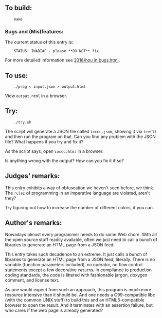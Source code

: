 ## To build:

``` <!---sh-->
    make
```


### Bugs and (Mis)features:

The current status of this entry is:

```
    STATUS: INABIAF - please **DO NOT** fix
```

For more detailed information see [2018/hou in bugs.html](../../bugs.html#2018_hou).


## To use:

``` <!---sh-->
    ./prog < input.json > output.html
```

View `output.html` in a browser.


## Try:

``` <!---sh-->
    ./try.sh
```

The script will generate a JSON file called `ioccc.json`, showing it via
`tee(1)` and then run the program on that. Can you find any problem with the
JSON file? What happens if you try and fix it?

As the script says, open `ioccc.html` in a browser.

Is anything wrong with the output? How can you fix it if so?


## Judges' remarks:

This entry exhibits a way of obfuscation we haven't seen before, we think.
The `rulez` of programming in an imperative language are violated, aren't they?

Try figuring out how to increase the number of different colors, if you can.


## Author's remarks:

Nowadays almost every programmer needs to do some Web chore. With all the open
source stuff readily available, often we just need to call a bunch of libraries
to generate an HTML page from a JSON feed.

This entry takes such decadence to an extreme. It just calls a bunch of
libraries to generate an HTML page from a JSON feed, literally. There is no
variable (function parameters included), no operator, no flow control statements
except a few decorative `return`s. In compliance to production coding standards,
the code is littered with fashionable jargon, doxygen comment, and license text.

As one would expect from such an approach, this program is much more resource
intensive than it should be. And one needs a C99-compatible libc (with the
common UNIX stuff) to build this and an HTML5-compatible browser to open the
result. And it terminates with an assertion failure, but who cares if the web
page is already generated?

<!--

    Copyright © 1984-2024 by Landon Curt Noll. All Rights Reserved.

    You are free to share and adapt this file under the terms of this license:

        Creative Commons Attribution-ShareAlike 4.0 International (CC BY-SA 4.0)

    For more information, see:

        https://creativecommons.org/licenses/by-sa/4.0/

-->

